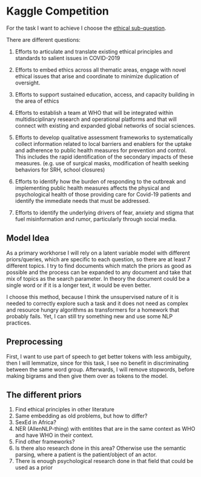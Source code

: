 # Kaggle Competition
For the task I want to achieve I choose the [ethical sub-question](https://www.kaggle.com/allen-institute-for-ai/CORD-19-research-challenge/tasks?taskId=563).

There are different questions:
   1. Efforts to articulate and translate existing ethical principles and standards to salient issues in COVID-2019
   2. Efforts to embed ethics across all thematic areas, engage with novel ethical issues that arise and coordinate to minimize duplication of oversight.
   
   3. Efforts to support sustained education, access, and capacity building in the area of ethics
   4. Efforts to establish a team at WHO that will be integrated within multidisciplinary research and operational platforms and that will connect with existing and expanded global networks of social sciences.
   5. Efforts to develop qualitative assessment frameworks to systematically collect information related to local barriers and enablers for the uptake and adherence to public health measures for prevention and control. This includes the rapid identification of the secondary impacts of these measures. (e.g. use of surgical masks, modification of health seeking behaviors for SRH, school closures)
   6. Efforts to identify how the burden of responding to the outbreak and implementing public health measures affects the physical and psychological health of those providing care for Covid-19 patients and identify the immediate needs that must be addressed.
   7. Efforts to identify the underlying drivers of fear, anxiety and stigma that fuel misinformation and rumor, particularly through social media.


## Model Idea
As a primary workhorse I will rely on a latent variable model with different priors/queries, which are specific to each question, so there are at least 7 different topics.
I try to find documents which match the priors as good as possible and the process can be expanded to any document and take that mix of topics as the search parameter. In theory the document could be a single word or if it is a longer text, it would be even better. 

I choose this method, because I think the unsupervised nature of it is needed to correctly explore such a task and it does not need as complex and resource hungry algorithms as transformers for a homework that probably fails. Yet, I can still try something new and use some NLP practices.

## Preprocessing
First, I want to use part of speech to get better tokens with less ambiguity, then I will lemmatize, since for this task, I see no benefit in discriminating between the same word group. Afterwards, I will remove stopwords, before making bigrams and then give them over as tokens to the model.

## The different priors
1. Find ethical principles in other literature
2. Same embedding as old problems, but how to differ?
3. SexEd in Africa?
4. NER (AllenNLP-thing) with entitites that are in the same context as WHO and have WHO in their context. 
5. Find other frameworks?
6. Is there also research done in this area? Otherwise use the semantic parsing, where a patient is the patient/object of an actor.
7. There is enough psychological research done in that field that could be used as a prior 
